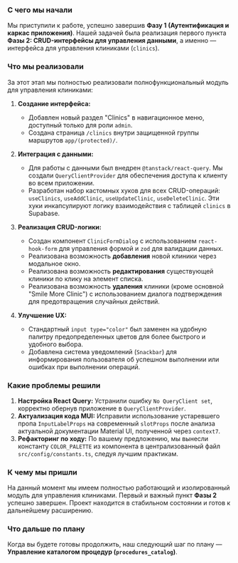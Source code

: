 ### С чего мы начали

Мы приступили к работе, успешно завершив __Фазу 1 (Аутентификация и каркас приложения)__. Нашей задачей была реализация первого пункта __Фазы 2: CRUD-интерфейсы для управления данными__, а именно — интерфейса для управления клиниками (`clinics`).

### Что мы реализовали

За этот этап мы полностью реализовали полнофункциональный модуль для управления клиниками:

1.  __Создание интерфейса:__
    *   Добавлен новый раздел "Clinics" в навигационное меню, доступный только для роли `admin`.
    *   Создана страница `/clinics` внутри защищенной группы маршрутов `app/(protected)/`.

2.  __Интеграция с данными:__
    *   Для работы с данными был внедрен `@tanstack/react-query`. Мы создали `QueryClientProvider` для обеспечения доступа к клиенту во всем приложении.
    *   Разработан набор кастомных хуков для всех CRUD-операций: `useClinics`, `useAddClinic`, `useUpdateClinic`, `useDeleteClinic`. Эти хуки инкапсулируют логику взаимодействия с таблицей `clinics` в Supabase.

3.  __Реализация CRUD-логики:__
    *   Создан компонент `ClinicFormDialog` с использованием `react-hook-form` для управления формой и `zod` для валидации данных.
    *   Реализована возможность **добавления** новой клиники через модальное окно.
    *   Реализована возможность **редактирования** существующей клиники по клику на элемент списка.
    *   Реализована возможность **удаления** клиники (кроме основной "Smile More Clinic") с использованием диалога подтверждения для предотвращения случайных действий.

4.  __Улучшение UX:__
    *   Стандартный `input type="color"` был заменен на удобную палитру предопределенных цветов для более быстрого и удобного выбора.
    *   Добавлена система уведомлений (`Snackbar`) для информирования пользователя об успешном выполнении или ошибках при выполнении операций.

### Какие проблемы решили

1.  __Настройка React Query:__ Устранили ошибку `No QueryClient set`, корректно обернув приложение в `QueryClientProvider`.
2.  __Актуализация кода MUI:__ Исправили использование устаревшего пропа `InputLabelProps` на современный `slotProps` после анализа актуальной документации Material UI, полученной через `context7`.
3.  __Рефакторинг по ходу:__ По вашему предложению, мы вынесли константу `COLOR_PALETTE` из компонента в централизованный файл `src/config/constants.ts`, следуя лучшим практикам.

### К чему мы пришли

На данный момент мы имеем полностью работающий и изолированный модуль для управления клиниками. Первый и важный пункт __Фазы 2__ успешно завершен. Проект находится в стабильном состоянии и готов к дальнейшему расширению.

### Что дальше по плану

Когда вы будете готовы продолжить, наш следующий шаг по плану — __Управление каталогом процедур (`procedures_catalog`)__.
